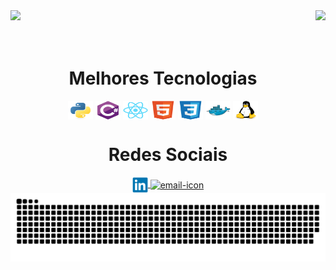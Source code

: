 <div>
  <img height="180em" src="https://github-readme-stats.vercel.app/api?username=GuiSouzaa&show_icons=true&theme=tokyonight&include_all_commits=true&count_private=true"/>
  <img align="right" height="180em" src="https://github-readme-stats.vercel.app/api/top-langs/?username=GuiSouzaa&layout=compact&theme=tokyonight&langs_count=6&hide=JavaScript,C,C++,Java,Fortran,Cython,PowerShell,Smarty,Meson,Go,Ruby"/>
</div>
<br>
<div align="center"> 
  <div style="display: inline_block"><br>
       <h1 align="center">Melhores Tecnologias</h1>
    <img align="center" height="30" width="40" alt="python-icon" src="https://raw.githubusercontent.com/devicons/devicon/master/icons/python/python-original.svg">
      <img align="center" height="30" width="40" alt="csharp-icon" src="https://raw.githubusercontent.com/devicons/devicon/master/icons/csharp/csharp-original.svg">
    <img align="center" height="30" width="40" alt="react-icon" src="https://raw.githubusercontent.com/devicons/devicon/master/icons/react/react-original.svg">
    <img align="center" height="30" width="40" alt="html-icon" src="https://raw.githubusercontent.com/devicons/devicon/master/icons/html5/html5-original.svg">
    <img align="center" height="30" width="40" alt="css-icon" src="https://raw.githubusercontent.com/devicons/devicon/master/icons/css3/css3-original.svg">
    <img align="center" height="30" width="40" alt="docker-icon" src="https://raw.githubusercontent.com/devicons/devicon/master/icons/docker/docker-original.svg">
    <img align="center" height="30" width="40" alt="linux-icon" src="https://raw.githubusercontent.com/devicons/devicon/master/icons/linux/linux-original.svg">
  </div>
  <h1 align="center">Redes Sociais</h1>
  <a href="https://www.linkedin.com/in/guilherme-rodrigues-7468211b7">
    <img align="center" height="25" width="25" alt="linkedin-icon" src="https://raw.githubusercontent.com/devicons/devicon/master/icons/linkedin/linkedin-original.svg">
  </a>
  <a href="mailto:guilherme_souzamcd@hotmail.com">
    <img align="center" height="25" width="25" alt="email-icon" src="https://upload.wikimedia.org/wikipedia/commons/7/7e/Gmail_icon_%282020%29.svg">
  </a>
</div>

<picture align="center">
  <source media="(prefers-color-scheme: dark)" srcset="https://raw.githubusercontent.com/GuiSouzaa/GuiSouzaa/output/github-contribution-grid-snake-dark.svg">
  <source media="(prefers-color-scheme: light)" srcset="https://raw.githubusercontent.com/GuiSouzaa/GuiSouzaa/output/github-contribution-grid-snake-dark.svg">
  <img align="center" alt="github contribution grid snake animation" src="https://raw.githubusercontent.com/GuiSouzaa/GuiSouzaa/output/github-contribution-grid-snake.svg">
</picture>
